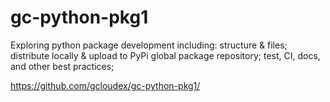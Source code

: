 # gc-python-pkg1

Exploring python package development including: 
structure &amp; files; 
distribute locally &amp; 
upload to PyPi global package repository; 
test, CI, docs, and 
other best practices;

<https://github.com/gcloudex/gc-python-pkg1/>